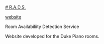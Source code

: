 [# R.A.D.S.](http://roomavailable.info)

[website](http://roomavailable.info)

Room Availabiliity Detection Service

Website developed for the Duke Piano rooms.
